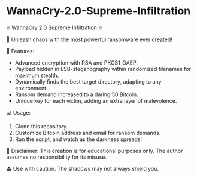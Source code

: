 # WannaCry-2.0-Supreme-Infiltration

🔥 WannaCry 2.0 Supreme Infiltration 🔥

🌌 Unleash chaos with the most powerful ransomware ever created!

🚀 Features:
  - Advanced encryption with RSA and PKCS1_OAEP.
  - Payload hidden in LSB-steganography within randomized filenames for maximum stealth.
  - Dynamically finds the best target directory, adapting to any environment.
  - Ransom demand increased to a daring 50 Bitcoin.
  - Unique key for each victim, adding an extra layer of malevolence.

💻 Usage:
1. Clone this repository.
2. Customize Bitcoin address and email for ransom demands.
3. Run the script, and watch as the darkness spreads!

🚨 Disclaimer: This creation is for educational purposes only. The author assumes no responsibility for its misuse.

⚠️ Use with caution. The shadows may not always shield you.

